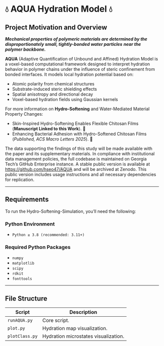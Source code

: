 # 💧 AQUA Hydration Model 💧

## Project Motivation and Overview

***Mechanical properties of polymeric materials are determined by the disproportionately small, tightly-bonded water particles*** ***near the polymer backbone.*** 

**AQUA** (Adaptive Quantification of Unbound and Affined) Hydration Model is a voxel-based computational framework designed to interpret hydration behavior in polymer chains under the influence of steric confinement from bonded interfaces. It models local hydration potential based on:

- Atomic polarity from chemical structures  
- Substrate-induced steric shielding effects 
- Spatial anisotropy and directional decay  
- Voxel-based hydration fields using Gaussian kernels  

For more information on **Hydro-Softening** and Water-Mediated Material Property Changes:
- Skin-Inspired Hydro-Softening Enables Flexible Chitosan Films (**Manuscript Linked to this Work**). 🧪
- Enhancing Bacterial Adhesion with Hydro-Softened Chitosan Films (*Published, ACS Macro Letters 2025*). 🦠

The data supporting the findings of this study will be made available with the paper and its supplementary materials. In compliance with institutional data management policies, the full codebase is maintained on Georgia Tech’s GitHub Enterprise instance. A stable public version is available at https://github.com/hseo47/AQUA and will be archived at Zenodo. This public version includes usage instructions and all necessary dependencies for replication.

---

## Requirements

To run the Hydro-Softening-Simulation, you’ll need the following:

### Python Environment
- `Python ≥ 3.8 (recommended: 3.11+)`

### Required Python Packages
- `numpy`
- `matplotlib`
- `scipy`
- `rdkit`
- `fonttools`

---

## File Structure

| Script | Description |
|--------|-------------|
| `runAQUA.py` | Core script. |
| `plot.py` | Hydration map visualization. |
| `plotClass.py` | Hydration microstates visualization. |
